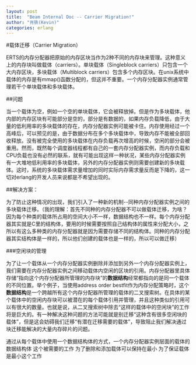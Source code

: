 ```yaml
---
layout: post
title:  "Beam Internal Doc -- Carrier Migration!"
author: "肖铁(Kevin)"
categories: erlang
---
```


#载体迁移（Carrier Migration）
  
ERTS的内存分配器把原始的内存区块当作为2种不同的内存块来管理。这种意义上的内存块叫做载体（carriers）。单块载体（Singleblock carriers）只包含一个大内存区块，多块载体（Multiblock carriers）包含多个内存区块。在unix系统中载体的内存是有mmap()函数分配的，但这并不重要。一个内存分配器实例通常管理若干个单块载体和多块载体。  

##问题  

当一个载体为空，例如一个空的单块载体，它会被释放掉。但是作为多块载体，他内部的内存区块有可能部分是空的，部分是有数据的，如果内存负载降低，由于大量的低利用率的多块载体的存在，内存分配器实例可能被卡住。内存使用经过一个高峰后，可以预见的是，由于数据分布在多个多块载体中，导致内存不能被全部回收释放。没有被完全使用的多块载体在内存负载再次增高的时候，空闲的部分会被重用。然而，既然每个调度器线程都有自己的一套内存分配器实例，而内存负载和CPU负载也没有必然的联系，就有可能出现这样一种状况，某些内存分配器实例有一大堆地低利用率的多块载体，另外的内存分配器实例则需要创建新的多块载体。这时，系统的多块载体需求量增加的同时实际内存需求量反而是下降的，这一切对erlang的开发人员来说都是不希望出现的。  

##解决方案：  
 
为了防止这种情况的出现，我们引入了一种新的机制--同种内存分配器实例之间的多块载体迁移。（我的理解：首先不同种的内存分配器不可以做载体迁移，为啥？因为每个种类的载体所占用的空间大小不一样，数据结构也不一样。每个内存分配器其实就是C里的结构体，要用的时候需要按照自己结构体的属性来分配大小，之所以有这么多种类的内存分配器就是因为需要存储不同的结构体。同种的内存分配器其实结构体是一样的，所以他们创建的载体也是一样的，所以可以做迁移）  

###空闲块的管理  

为了让一个载体从一个内存分配器实例删除并添加到另外一个内存分配器实例上，我们需要在内存分配器实例之间移动载体内空闲的区块的引用。内存分配器里具体存储“指向这个内存分配器所管理的内存块”的**数据结构**经常都指向的是同一个载体的不同位置。举个例子，当使用address order bestfit作为内存分配策略时，这个**数据结构**是一个跨越所有这个内存分配器所管理的载体的二叉搜索树。在具体的某个载体中的空闲内存块可以被潜在的每个载体引用并管理，并且这种类似的引用可以有很大的数量。也就是说，从二叉搜索树中除去“这样的载体中的空闲块”的工作将是巨大的。有一种解决这种问题的方法可能就是别迁移“这种含有很多空闲块的载体”，但是这会妨碍我们迁移“有潜在迁移需要的载体”，导致阻止我们解决通过块迁移能解决的大量内存碎片的问题。

通过从每个载体中使用一个数据结构体的方式，一个内存分配器实例层面的载体的数据结构体
这个被需要的工作 为了删除和添加载体可以保持在最小 为了保证载体是最小这个工作
